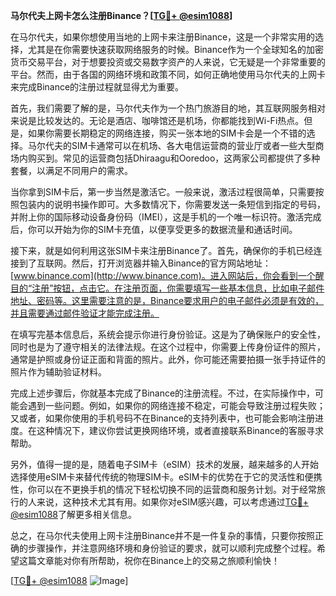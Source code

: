 **马尔代夫上网卡怎么注册Binance？[[TG💪+ @esim1088](https://t.me/s/esim1088)]**

在马尔代夫，如果你想使用当地的上网卡来注册Binance，这是一个非常实用的选择，尤其是在你需要快速获取网络服务的时候。Binance作为一个全球知名的加密货币交易平台，对于想要投资或交易数字资产的人来说，它无疑是一个非常重要的平台。然而，由于各国的网络环境和政策不同，如何正确地使用马尔代夫的上网卡来完成Binance的注册过程就显得尤为重要。

首先，我们需要了解的是，马尔代夫作为一个热门旅游目的地，其互联网服务相对来说是比较发达的。无论是酒店、咖啡馆还是机场，你都能找到Wi-Fi热点。但是，如果你需要长期稳定的网络连接，购买一张本地的SIM卡会是一个不错的选择。马尔代夫的SIM卡通常可以在机场、各大电信运营商的营业厅或者一些大型商场内购买到。常见的运营商包括Dhiraagu和Ooredoo，这两家公司都提供了多种套餐，以满足不同用户的需求。

当你拿到SIM卡后，第一步当然是激活它。一般来说，激活过程很简单，只需要按照包装内的说明书操作即可。大多数情况下，你需要发送一条短信到指定的号码，并附上你的国际移动设备身份码（IMEI），这是手机的一个唯一标识符。激活完成后，你可以开始为你的SIM卡充值，以便享受更多的数据流量和通话时间。

接下来，就是如何利用这张SIM卡来注册Binance了。首先，确保你的手机已经连接到了互联网。然后，打开浏览器并输入Binance的官方网站地址：[www.binance.com](http://www.binance.com)。进入网站后，你会看到一个醒目的“注册”按钮，点击它。在注册页面，你需要填写一些基本信息，比如电子邮件地址、密码等。这里需要注意的是，Binance要求用户的电子邮件必须是有效的，并且需要通过邮件验证才能完成注册。

在填写完基本信息后，系统会提示你进行身份验证。这是为了确保账户的安全性，同时也是为了遵守相关的法律法规。在这个过程中，你需要上传身份证件的照片，通常是护照或身份证正面和背面的照片。此外，你可能还需要拍摄一张手持证件的照片作为辅助验证材料。

完成上述步骤后，你就基本完成了Binance的注册流程。不过，在实际操作中，可能会遇到一些问题。例如，如果你的网络连接不稳定，可能会导致注册过程失败；又或者，如果你使用的手机号码不在Binance的支持列表中，也可能会影响注册进度。在这种情况下，建议你尝试更换网络环境，或者直接联系Binance的客服寻求帮助。

另外，值得一提的是，随着电子SIM卡（eSIM）技术的发展，越来越多的人开始选择使用eSIM卡来替代传统的物理SIM卡。eSIM卡的优势在于它的灵活性和便携性，你可以在不更换手机的情况下轻松切换不同的运营商和服务计划。对于经常旅行的人来说，这种技术尤其有用。如果你对eSIM感兴趣，可以考虑通过[TG💪+ @esim1088](https://t.me/s/esim1088)了解更多相关信息。

总之，在马尔代夫使用上网卡注册Binance并不是一件复杂的事情，只要你按照正确的步骤操作，并注意网络环境和身份验证的要求，就可以顺利完成整个过程。希望这篇文章能对你有所帮助，祝你在Binance上的交易之旅顺利愉快！

[[TG💪+ @esim1088](https://t.me/s/esim1088) ![Image](https://i.postimg.cc/4NQfJmqS/Snipaste-2025-05-13-00-14-12.png)]
